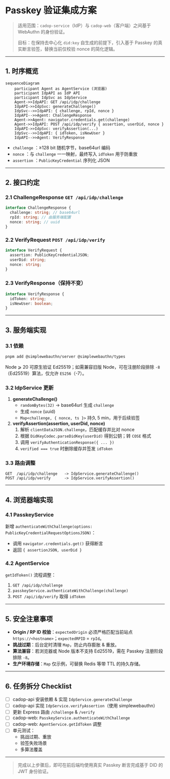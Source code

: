 # Passkey 验证集成方案

> 适用范围：`cadop-service`（IdP）与 `cadop-web`（客户端）之间基于 WebAuthn 的身份验证。
>
> 目标：在保持去中心化 `did:key` 自生成的前提下，引入基于 Passkey 的真实断言验签，替换当前仅校验 nonce 的简化逻辑。

---

## 1. 时序概览

```mermaid
sequenceDiagram
    participant Agent as AgentService (浏览器)
    participant IdpAPI as IdP API
    participant IdpSvc as IdpService
    Agent->>IdpAPI: GET /api/idp/challenge
    IdpAPI->>IdpSvc: generateChallenge()
    IdpSvc-->>IdpAPI: { challenge, rpId, nonce }
    IdpAPI-->>Agent: ChallengeResponse
    Agent->>Agent: navigator.credentials.get(challenge)
    Agent->>IdpAPI: POST /api/idp/verify { assertion, userDid, nonce }
    IdpAPI->>IdpSvc: verifyAssertion(...)
    IdpSvc-->>IdpAPI: { idToken, isNewUser }
    IdpAPI-->>Agent: VerifyResponse
```

- `challenge` ：≥128 bit 随机字节，base64url 编码
- `nonce` ：与 `challenge` 一一映射，最终写入 `idToken` 用于防重放
- `assertion` ：`PublicKeyCredential` 序列化 JSON

---

## 2. 接口约定

### 2.1 ChallengeResponse `GET /api/idp/challenge`

```ts
interface ChallengeResponse {
  challenge: string; // base64url
  rpId: string; // 由服务端配置
  nonce: string; // uuid
}
```

### 2.2 VerifyRequest `POST /api/idp/verify`

```ts
interface VerifyRequest {
  assertion: PublicKeyCredentialJSON;
  userDid: string;
  nonce: string;
}
```

### 2.3 VerifyResponse（保持不变）

```ts
interface VerifyResponse {
  idToken: string;
  isNewUser: boolean;
}
```

---

## 3. 服务端实现

### 3.1 依赖

```bash
pnpm add @simplewebauthn/server @simplewebauthn/types
```

Node ⩾ 20 可原生验证 Ed25519；如需兼容旧版 Node，可在注册阶段排除 `-8`（Ed25519）算法，仅允许 `ES256`（-7）。

### 3.2 IdpService 更新

1. **generateChallenge()**
   - `randomBytes(32)` → base64url 生成 `challenge`
   - 生成 `nonce` (uuid)
   - `Map<challenge, { nonce, ts }>` 持久 5 min，用于后续验签
2. **verifyAssertion(assertion, userDid, nonce)**
   1. 解析 `clientDataJSON.challenge`，匹配缓存并比对 nonce
   2. 根据 `DidKeyCodec.parseDidKey(userDid)` 得到公钥；转 `COSE` 格式
   3. 调用 `verifyAuthenticationResponse({ ... })`
   4. `verified === true` 时删除缓存并签发 `idToken`

### 3.3 路由调整

```text
GET  /api/idp/challenge   -> IdpService.generateChallenge()
POST /api/idp/verify      -> IdpService.verifyAssertion()
```

---

## 4. 浏览器端实现

### 4.1 PasskeyService

新增 `authenticateWithChallenge(options: PublicKeyCredentialRequestOptionsJSON)`：

- 调用 `navigator.credentials.get()` 获得断言
- 返回 `{ assertionJSON, userDid }`

### 4.2 AgentService

`getIdToken()` 流程调整：

1. `GET /api/idp/challenge`
2. `passkeyService.authenticateWithChallenge(challenge)`
3. `POST /api/idp/verify` 取得 `idToken`

---

## 5. 安全注意事项

- **Origin / RP ID 校验**：`expectedOrigin` 必须严格匹配当前站点 `https://<hostname>`；`expectedRPID` = `rpId`。
- **挑战过期**：后台定时清理 `Map`，防止内存膨胀 & 重放。
- **算法兼容**：若浏览器或 Node 版本不支持 Ed25519，需在 Passkey 注册阶段排除 `-8`。
- **生产环境存储**：`Map` 仅示例，可替换 Redis 等带 TTL 的持久存储。

---

## 6. 任务拆分 Checklist

- [ ] cadop-api 安装依赖 & 实现 `IdpService.generateChallenge`
- [ ] cadop-api 实现 `IdpService.verifyAssertion`（使用 simplewebauthn）
- [ ] 更新 Express 路由 `/challenge` & `/verify`
- [ ] cadop-web: `PasskeyService.authenticateWithChallenge`
- [ ] cadop-web: `AgentService.getIdToken` 调整
- [ ] 单元测试：
  - 挑战过期、重放
  - 验签失败场景
  - 多算法覆盖

---

> 完成以上步骤后，即可在前后端均使用真实 Passkey 断言完成基于 DID 的 JWT 身份验证。
